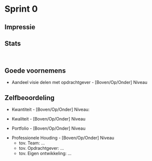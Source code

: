 #  Sprint 0

## Impressie

<!-- Vertel heel kort hoe het product er voor staat, en wat jouw aandeel er in was deze sprint. Link een paar schetsen wat je graag zou bouwen, en/of post de sprint-0
hello-world screenshots. Waarschijnlijk is het nog niet veel, maar nu een mooi 'Before' beeld maakt de volgende sprints leuker om te zien -->

## Stats

<!-- Deze statistieken zullen met een PR aangeleverd worden -->
![Stats](./stats.png)

<!-- 
Hier is als het goed is nog niet zoveel te zien. Meer een test voor ons docenten of we dit logistiek werkend gaan krijgen! -->

## Goede voornemens

<!-- Vertel kort hoe jij van plan bent dit semester te gaan halen. Zijn er valkuilen waar je je zorgen over maakt? Dingen die je nu anders gaat doen? Of vertel waarom je eigenlijk niets anders hoeft te doen dan anders -->

* Aandeel visie delen met opdrachtgever - [Boven/Op/Onder] Niveau <!-- Streep weg wat niet van toepassing is -->
<!-- Wat heb jij gedaan in Sprint 0 om je stempel op het team te drukken? Heb je juist het idee aan de opdrachtgever verkocht, of was je juist de kracht achter de schermen met de grote idëeen, of kon je het juist goed visualiseren? -->

## Zelfbeoordeling

* Kwantiteit - [Boven/Op/Onder] Niveau: <!-- Streep weg wat niet van toepassing is -->

<!-- Wat is jouw aandeel geweest in het ontwikkelen van de team-visie wat er gebouwd moet gaan worden? 
     Als je dit makkelijk kan aangeven met een linkje, graag. Maar je hoeft echt niet per regel te gaan citeren. -->

* Kwaliteit - [Boven/Op/Onder] Niveau <!-- Streep weg wat niet van toepassing is -->

<!-- Vind je zelf dat je het helder/duidelijk/netjes gecommuniceerd of gemaakt hebt? Wellicht ben je zelf
     verrast hoe goed het ging, of had je het veel beter kunnen doen als je maar meer tijd had gehad. -->   

* Portfolio - [Boven/Op/Onder] Niveau <!-- Streep weg wat niet van toepassing is -->
  
<!-- Is het gelukt om je portfolio als statische Github site online te zetten? Heb je daar nog evt. extras aan toegevoegd? Er is best veel mogelijk met Github pages, en eerlijk gezegd beoordelen we totaal niet op hoe het eruit ziet (mits het functioneel is!). Maar het is natuurlijk wel leuk en motiverend hier iets moois van te maken -->

* Professionele Houding - [Boven/Op/Onder] Niveau <!-- Streep weg wat niet van toepassing is -->
    * tov. Team: ... <!-- Is het gelukt om goed kennis te maken, afspraken te maken, teamcontract op te stellen, etc. Of lag je er een beetje buiten? -->
    * tov. Opdrachtgever: ... <!-- Sprint 0 gaat erom dat je de visie van je team aan de opdrachtgever kan duidelijk maken. Is dat gelukt? Of is het juist nog heel erg zoeken? -->
    * tov. Eigen ontwikkeling: ... <!-- Is het gelukt om goed te starten? Vroeg opstaan na de zomervakantie? Alle tooltjes installeren? Wat zou je graag anders hebben gedaan en/of een volgende keer anders doen?-->
